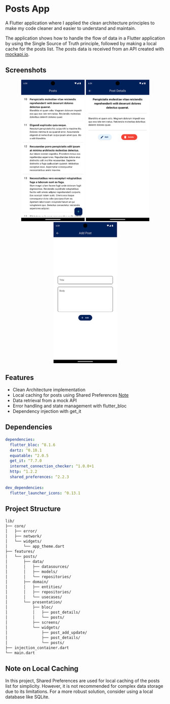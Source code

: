 # Posts App

A Flutter application where I applied the clean architecture principles to make my code cleaner and easier to understand and maintain.

The application shows how to handle the flow of data in a Flutter application by using the Single Source of Truth principle, followed by making a local cache for the posts list. The posts data is received from an API created with [mockapi.io](https://mockapi.io).

## Screenshots
<p align="center">
  <img src="screenshots/Screenshot_1722182380.png" alt="Posts List Screen" width="200"/>
  <img src="screenshots/Screenshot_1722182385.png" alt="Post Details" width="200"/>
  <img src="screenshots/Screenshot_1722182388.png" alt="Add/Edit Post" width="200"/>
</p>

## Features
* Clean Architecture implementation
* Local caching for posts using Shared Preferences [Note](#note-on-local-caching)
* Data retrieval from a mock API
* Error handling and state management with flutter_bloc
* Dependency injection with get_it

## Dependencies
```yaml
dependencies:
  flutter_bloc: ^8.1.6
  dartz: ^0.10.1
  equatable: ^2.0.5
  get_it: ^7.7.0
  internet_connection_checker: ^1.0.0+1
  http: ^1.2.2
  shared_preferences: ^2.2.3

dev_dependencies:
  flutter_launcher_icons: ^0.13.1
```

## Project Structure
```
lib/
├── core/
│   ├── error/
│   ├── network/
│   └── widgets/
│       └── app_theme.dart
├── features/
│   └── posts/
│       ├── data/
│       │   ├── datasources/
│       │   ├── models/
│       │   └── repositories/
│       ├── domain/
│       │   ├── entities/
│       │   ├── repositories/
│       │   └── usecases/
│       └── presentation/
│           ├── bloc/
│           │   ├── post_details/
│           │   └── posts/
│           ├── screens/
│           └── widgets/
│               ├── post_add_update/
│               ├── post_details/
│               └── posts/
├── injection_container.dart
└── main.dart
```

## Note on Local Caching
In this project, Shared Preferences are used for local caching of the posts list for simplicity. However, it is not recommended for complex data storage due to its limitations. For a more robust solution, consider using a local database like SQLite.
